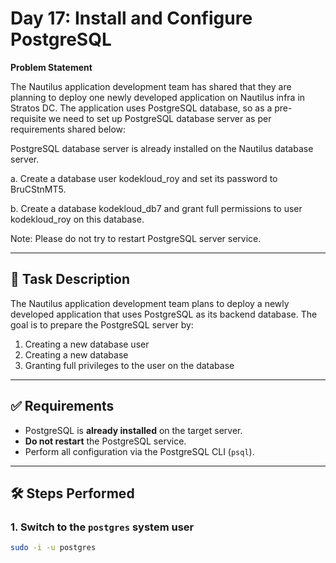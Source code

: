 # Day 17: Install and Configure PostgreSQL

**Problem Statement**

The Nautilus application development team has shared that they are planning to deploy one newly developed application on Nautilus infra in Stratos DC. The application uses PostgreSQL database, so as a pre-requisite we need to set up PostgreSQL database server as per requirements shared below:

PostgreSQL database server is already installed on the Nautilus database server.

a. Create a database user kodekloud_roy and set its password to BruCStnMT5.

b. Create a database kodekloud_db7 and grant full permissions to user kodekloud_roy on this database.

Note: Please do not try to restart PostgreSQL server service.

---

## 📝 Task Description

The Nautilus application development team plans to deploy a newly developed application that uses PostgreSQL as its backend database. The goal is to prepare the PostgreSQL server by:

1. Creating a new database user
2. Creating a new database
3. Granting full privileges to the user on the database

---

## ✅ Requirements

- PostgreSQL is **already installed** on the target server.
- **Do not restart** the PostgreSQL service.
- Perform all configuration via the PostgreSQL CLI (`psql`).

---

## 🛠️ Steps Performed

### 1. Switch to the `postgres` system user

```bash
sudo -i -u postgres
